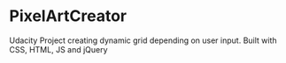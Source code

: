 # PixelArtCreator
Udacity Project creating  dynamic grid depending on user input.
Built with CSS, HTML, JS and jQuery
